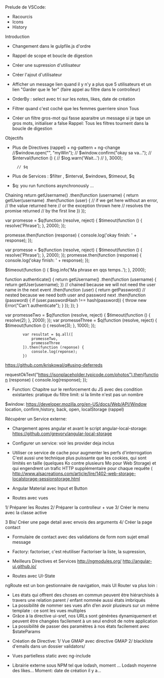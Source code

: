 Prelude de VSCode:

* Racourcis
* Icons
* History
 
Introduction

* Changement dans le gulpfile.js d'ordre 
* Rappel de scope et boucle de digestion
* Créer une supression d'utilisateur
* Créer l'ajout d'utilisateur
* Afficher un message lien quand il y n'y a plus que 5 utilisateurs 
  et un lien "Garder que le 1er" (faire appel au filtre dans le controlleur)

* OrderBy : select avec tri sur les notes, likes, date de création
* Filtrer quand c'est coché que les femmes guerriere sinon Tous

* Créer un filtre gros-mot qui fasse aparaitre un message 
    si je tape un gros mots, initialiser a false
 Rappel: Tous les filtres tournent dans la boucle de digestion


Objectifs
* Plus de Directives (rappel) + ng-pattern + ng-change
    //$window.open("", "myWin");
        // $window.confirm("okay sa va...");
        // $interval(function () {
        //     $log.warn('Wait...')
        // }, 3000);

        // $q 

* Plus de Services : $filter , $interval, $windows, $timeout, $q
* $q: you run functions asynchronously ...


Chaining
return getUsername()
.then(function (username) {
    return getUser(username)
    .then(function (user) {
        // if we get here without an error,
        // the value returned here
        // or the exception thrown here
        // resolves the promise returned
        // by the first line
    })
});

var promesse = $q(function (resolve, reject) {
    $timeout(function () {
        resolve('Phrase');
    }, 2000);
});


promesse.then(function (response) {
    console.log('okay finish: ' + response);
});

var promesse = $q(function (resolve, reject) {
    $timeout(function () {
        resolve('Phrase');
    }, 2000);
});
promesse.then(function (response) {
    console.log('okay finish: ' + response);
});

$timeout(function () {
    $log.info('Ma phrase en qqs temps..');
}, 2000);


function authenticate() {
    return getUsername()
    .then(function (username) {
        return getUser(username);
    })
    // chained because we will not need the user name in the next event
    .then(function (user) {
        return getPassword()
        // nested because we need both user and password next
        .then(function (password) {
            if (user.passwordHash !== hash(password)) {
                throw new Error("Can't authenticate");
            }
        });
    });
}


 var promesseTwo = $q(function (resolve, reject) {
                $timeout(function () {
                    resolve(2);
                }, 2000);
            });
            var promesseThree = $q(function (resolve, reject) {
                $timeout(function () {
                    resolve(3);
                }, 1000);
            });

            var resultat = $q.all([
                promesseTwo,
                promesseThree
            ]).then(function (reponse) {
                console.log(reponse);
            })


https://github.com/kriskowal/q#using-deferreds

requestOkText("https://jsonplaceholder.typicode.com/photos").then(function (response) {
    console.log(response);
});


* Function: Chapitre sur le renforcement du JS avec des condition existantes:
pratique du filtre limit: si la limite n'est pas un nombre

$window: https://developer.mozilla.org/en-US/docs/Web/API/Window
location, confirm,history, back, open, localStorage (rappel)

Récupérer un Service externe:
* Chargement apres angular et avant le script 
    angular-local-storage: 
    https://github.com/grevory/angular-local-storage

* Configurer un service: voir les provider deja inclus

* Utiliser ce service de cache pour augmenter les perfs d'interrogation
C'est aussi une technique plus puissante que les cookies, qui sont limités en taille (quelques Ko contre plusieurs Mo pour Web Storage) et qui engendrent un trafic HTTP supplémentaire pour chaque requête (
http://www.alsacreations.com/article/lire/1402-web-storage-localstorage-sessionstorage.html

* Angular Material avec Input et Button

* Routes avec vues

1/ Préparer les Routes
2/ Préparer la controlleur + vue
3/ Créer le menu avec la classe active

3 Bis/ Créer une page detail avec envois des arguments
4/ Créer la page contact 

* Formulaire de contact avec des validations de form
    nom
    sujet
    email
    message

* Factory: factoriser, c'est réutiliser
Factoriser la liste, la supression, 


* Meilleurs Directives et Services
http://ngmodules.org/
http://angular-ui.github.io/


* Routes avec UI-State

ngRoute est un bon gestionnaire de navigation, mais UI Router va plus loin :
+ Les états qui offrent des choses en commun peuvent être hiérarchisés à travers une relation parent / enfant nommée aussi états imbriqués
+ La possibilité de nommer ses vues afin d’en avoir plusieurs sur un même template : ce sont les vues multiples
+ Grâce à la directive ui-sref, nos URLs sont générées dynamiquement et peuvent être changées facilement à un seul endroit de notre application
+ La possibilité de passer des paramètres à nos états facilement avec $stateParams


* Création de Directive: 
 1/ Vue GMAP avec directive GMAP
 2/ blackliste d'emails dans un dossier validators/


* Vues partielless static avec ng-include


+ Librairie externe  sous NPM tel que lodash, moment ...
Lodash moyenne des likes...
Moment: date de création il y a... 




